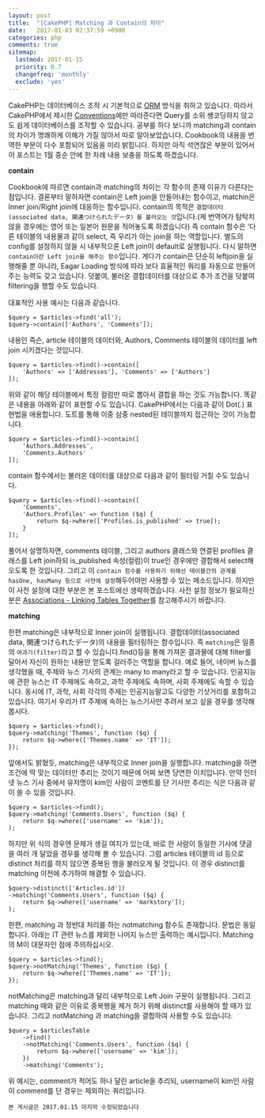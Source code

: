 ```yaml
---
layout: post
title:  "[CakePHP] Matching 과 Contain의 차이"
date:   2017-01-03 02:37:59 +0900
categories: php
comments: true
sitemap:
  lastmod: 2017-01-15
  priority: 0.7
  changefreq: 'monthly'
  exclude: 'yes'
---
```


CakePHP는 데이터베이스 조작 시 기본적으로 [ORM][orm] 방식을 취하고 있습니다. 따라서 CakePHP에서 제시한 [Conventions][convention]에만 따라준다면 Query를 소위 쌩코딩하지 않고도 쉽게 데이터베이스를 조작할 수 있습니다. 공부를 하다 보니까 matching과 contain의 차이가 명쾌하게 이해가 가질 않아서 따로 알아보았습니다. <!--break--> Cookbook의 내용을 번역한 부분이 다수 포함되어 있음을 미리 밝힙니다. 하지만 아직 석연찮은 부분이 있어서 이 포스트는 1월 중순 안에 한 차례 내용 보충을 하도록 하겠습니다.

**contain**

Cookbook에 따르면 contain과 matching의 차이는 각 함수의 존재 이유가 다른다는 점입니다.
결론부터 말하자면 contain은 Left join을 만들어내는 함수이고, matchin은 Inner join/Right join에 대응하는 함수입니다.
 contain의 목적은 `결합데이터(associated data, 関連つけられたデータ）를 불러오는 것`입니다.(제 번역어가 탐탁치 않을 경우에는 영어 또는 일본어 원문을 적어놓도록 하겠습니다) 즉 contain 함수은 '다른 테이블의 내용물과 같이 select, 즉 우리가 아는 join을 하는 역할입니다. 별도의 config를 설정하지 않을 시 내부적으론 Left join이 default로 실행됩니다. 다시 말하면 `contain이란 Left join을 해주는 함수`입니다. 게다가 contain은 단순히 leftjoin을 실행해줄 뿐 아니라, Eagar Loading 방식에 따라 보다 효율적인 쿼리를 자동으로 만들어주는 능력도 갖고 있습니다. 덧붙여, 불러온 결합데이터를 대상으로 추가 조건을 덧붙여 filtering을 행할 수도 있습니다.

대표적인 사용 예시는 다음과 같습니다.


```
$query = $articles->find('all');
$query->contain(['Authors', 'Comments']);
```

내용인 즉슨, article 테이블의 데이터와, Authors, Comments 테이블의 데이터를 left join 시키겠다는 것입니다.


```
$query = $articles->find()->contain([
    'Authors' => ['Addresses'], 'Comments' => ['Authors']
]);
```

위와 같이 해당 테이블에서 특정 컬럼만 따로 뽑아서 결합을 하는 것도 가능합니다. 똑같은 내용을 아래와 같이 표현할 수도 있습니다. CakePHP에서는 다음과 같이 Dot(.) 표현법을 애용합니다. 도트를 통해 이중 삼중 nested된 테이블까지 접근하는 것이 가능합니다.


```
$query = $articles->find()->contain([
    'Authors.Addresses',
    'Comments.Authors'
]);
```

contain 함수에서는 불러온 데이터를 대상으로 다음과 같이 필터링 거칠 수도 있습니다.


```
$query = $articles->find()->contain([
    'Comments',
    'Authors.Profiles' => function ($q) {
        return $q->where(['Profiles.is_published' => true]);
    }
]);
```

풀어서 설명하자면, comments 테이블, 그리고 authors 클래스와 연결된 profiles 클래스를 Left join하되 is_published 속성(컬럼)이 true인 경우에만 결합해서 select해오도록 한 것입니다. 그리고 이 `contain 함수를 사용하기 위해선 테이블간의 관계를 hasOne, hasMany 등으로 사전에 설정`해두어야만 사용할 수 있는 메소드입니다. 하지만 이 사전 설정에 대한 부분은 본 포스트에선 생략하겠습니다. 사전 설정 정보가 필요하신 분은 [Associations - Linking Tables Together][associations]를 참고해주시기 바랍니다.

**matching**

한편 matching은 내부적으로 Inner join이 실행됩니다. 결합데이터(associated data, 関連つけられたデータ)의 내용을 필터링하는 함수입니다. 즉 `matching`은 일종의 `여과기(filter)`라고 할 수 있습니다.find()등을 통해 가져온 결과물에 대해 filter를 달아서 자신이 원하는 내용만 얻도록 걸러주는 역할을 합니다. 예로 들어, 네이버 뉴스를 생각했을 때, 주제와 뉴스 기사의 관계는 many to many라고 할 수 있습니다. 인공지능에 관한 뉴스는 IT 주제에도 속하고, 과학 주제에도 속하며, 사회 주제에도 속할 수 있습니다. 동시에 IT, 과학, 사회 각각의 주제는 인공지능말고도 다양한 기삿거리를 포함하고 있습니다. 여기서 우리가 IT 주제에 속하는 뉴스기사만 추려서 보고 싶을 경우를 생각해 봅시다.


```
$query = $articles->find();
$query->matching('Themes', function ($q) {
    return $q->where(['Themes.name' => 'IT']);
});
```

앞에서도 밝혔듯, matching은 내부적으로 Inner join을 실행합니다. matching을 하면 조건에 딱 맞는 데이터만 추리는 것이기 때문에 어찌 보면 당연한 이치입니다. 만약 인터넷 뉴스 기사 중에서 유저명이 kim인 사람이 코멘트를 단 기사만 추리는 식은 다음과 같이 쓸 수 있을 것입니다.


```
$query = $articles->find();
$query->matching('Comments.Users', function ($q) {
    return $q->where(['username' => 'kim']);
);

```

하지만 위 식의 경우엔 문제가 생길 여지가 있는데, 바로 한 사람이 동일한 기사에 댓글을 여러 개 달았을 경우를 생각해 볼 수 있습니다. 그럼 articles 테이블의 id 등으로 distinct 처리를 하지 않으면 중복된 행을 불러오게 될 것입니다. 이 경우 distinct를 matching 이전에 추가하여 해결할 수 있습니다.


```
$query->distinct(['Articles.id'])
->matching('Comments.Users', function ($q) {
    return $q->where(['username' => 'markstory']);
);
```

한편, matching 과 정반대 처리를 하는 notmatching 함수도 존재합니다. 문법은 동일합니다. 아래는 IT 관련 뉴스를 제외한 나머지 뉴스만 출력하는 예시입니다. Matching의 M이 대문자인 점에 주의하십시오.


```
$query = $articles->find();
$query->notMatching('Themes', function ($q) {
    return $q->where(['Themes.name' => 'IT']);
});
```

notMatching은 matching과 달리 내부적으로 Left Join 구문이 실행됩니다. 그리고 matching 때와 같은 이유로 중복행을 제거 하기 위해 distinct를 사용해야 할 때가 있습니다. 그리고 notMatching 과 matching을 결합하여 사용할 수도 있습니다.

```
$query = $articlesTable
    ->find()
    ->notMatching('Comments.Users', function ($q) {
        return $q->where(['username' => 'kim']);
    })
    ->matching('Comments');
```

위 예시는, comment가 적어도 하나 달린 article을 추리되, username이 kim인 사람이 comment를 단 경우는 제외하는 쿼리입니다.




`본 게시글은 2017.01.15 마지막 수정되었습니다`






[orm]: https://book.cakephp.org/3.0/en/orm.html
[convention]: https://book.cakephp.org/3.0/en/intro.html#conventions-over-configuration
[associations]: https://book.cakephp.org/3.0/en/orm/associations.html
